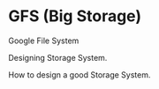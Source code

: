 # GFS (Big Storage)
Google File System

Designing Storage System.

How to design a good Storage System.
